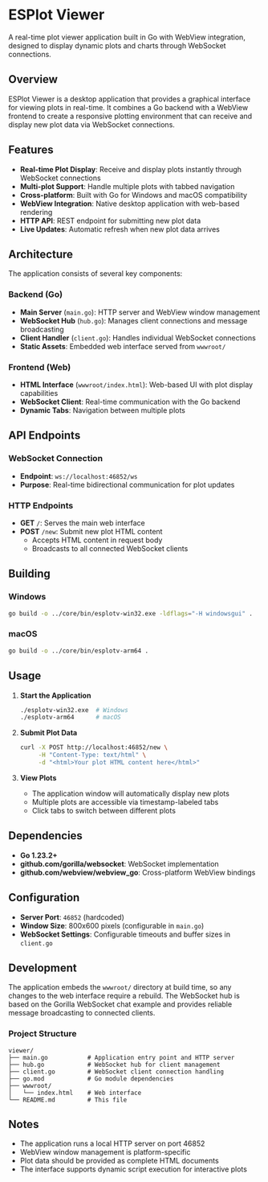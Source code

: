 # ESPlot Viewer

A real-time plot viewer application built in Go with WebView integration, designed to display dynamic plots and charts through WebSocket connections.

## Overview

ESPlot Viewer is a desktop application that provides a graphical interface for viewing plots in real-time. It combines a Go backend with a WebView frontend to create a responsive plotting environment that can receive and display new plot data via WebSocket connections.

## Features

- **Real-time Plot Display**: Receive and display plots instantly through WebSocket connections
- **Multi-plot Support**: Handle multiple plots with tabbed navigation
- **Cross-platform**: Built with Go for Windows and macOS compatibility
- **WebView Integration**: Native desktop application with web-based rendering
- **HTTP API**: REST endpoint for submitting new plot data
- **Live Updates**: Automatic refresh when new plot data arrives

## Architecture

The application consists of several key components:

### Backend (Go)

- **Main Server** (`main.go`): HTTP server and WebView window management
- **WebSocket Hub** (`hub.go`): Manages client connections and message broadcasting
- **Client Handler** (`client.go`): Handles individual WebSocket connections
- **Static Assets**: Embedded web interface served from `wwwroot/`

### Frontend (Web)

- **HTML Interface** (`wwwroot/index.html`): Web-based UI with plot display capabilities
- **WebSocket Client**: Real-time communication with the Go backend
- **Dynamic Tabs**: Navigation between multiple plots

## API Endpoints

### WebSocket Connection

- **Endpoint**: `ws://localhost:46852/ws`
- **Purpose**: Real-time bidirectional communication for plot updates

### HTTP Endpoints

- **GET** `/`: Serves the main web interface
- **POST** `/new`: Submit new plot HTML content
  - Accepts HTML content in request body
  - Broadcasts to all connected WebSocket clients

## Building

### Windows

```bash
go build -o ../core/bin/esplotv-win32.exe -ldflags="-H windowsgui" .
```

### macOS

```bash
go build -o ../core/bin/esplotv-arm64 .
```

## Usage

1. **Start the Application**

   ```bash
   ./esplotv-win32.exe  # Windows
   ./esplotv-arm64      # macOS
   ```

2. **Submit Plot Data**

   ```bash
   curl -X POST http://localhost:46852/new \
        -H "Content-Type: text/html" \
        -d "<html>Your plot HTML content here</html>"
   ```

3. **View Plots**

   - The application window will automatically display new plots
   - Multiple plots are accessible via timestamp-labeled tabs
   - Click tabs to switch between different plots

## Dependencies

- **Go 1.23.2+**
- **github.com/gorilla/websocket**: WebSocket implementation
- **github.com/webview/webview_go**: Cross-platform WebView bindings

## Configuration

- **Server Port**: `46852` (hardcoded)
- **Window Size**: 800x600 pixels (configurable in `main.go`)
- **WebSocket Settings**: Configurable timeouts and buffer sizes in `client.go`

## Development

The application embeds the `wwwroot/` directory at build time, so any changes to the web interface require a rebuild. The WebSocket hub is based on the Gorilla WebSocket chat example and provides reliable message broadcasting to connected clients.

### Project Structure

```text
viewer/
├── main.go           # Application entry point and HTTP server
├── hub.go            # WebSocket hub for client management
├── client.go         # WebSocket client connection handling
├── go.mod            # Go module dependencies
├── wwwroot/
│   └── index.html    # Web interface
└── README.md         # This file
```

## Notes

- The application runs a local HTTP server on port 46852
- WebView window management is platform-specific
- Plot data should be provided as complete HTML documents
- The interface supports dynamic script execution for interactive plots
